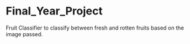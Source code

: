 # Final_Year_Project
Fruit Classifier to classify between fresh and rotten fruits based on the image passed. 
